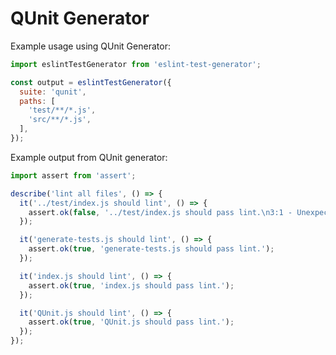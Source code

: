 # QUnit Generator

Example usage using QUnit Generator:
```javascript
import eslintTestGenerator from 'eslint-test-generator';

const output = eslintTestGenerator({
  suite: 'qunit',
  paths: [
    'test/**/*.js',
    'src/**/*.js',
  ],
});
```

Example output from QUnit generator:
```javascript
import assert from 'assert';

describe('lint all files', () => {
  it('../test/index.js should lint', () => {
    assert.ok(false, '../test/index.js should pass lint.\n3:1 - Unexpected console statement. (no-console)');
  });

  it('generate-tests.js should lint', () => {
    assert.ok(true, 'generate-tests.js should pass lint.');
  });

  it('index.js should lint', () => {
    assert.ok(true, 'index.js should pass lint.');
  });

  it('QUnit.js should lint', () => {
    assert.ok(true, 'QUnit.js should pass lint.');
  });
});
```
